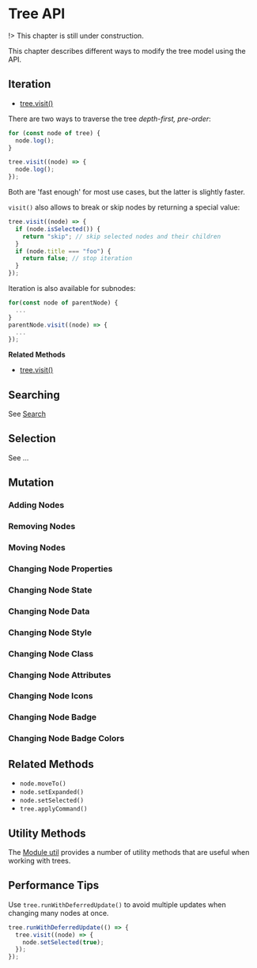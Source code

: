 # Tree API

!> This chapter is still under construction.

This chapter describes different ways to modify the tree model using
the API.

## Iteration

- [tree.visit()](https://mar10.github.io/wunderbaum/api/classes/wunderbaum.Wunderbaum.html#visit)

There are two ways to traverse the tree _depth-first, pre-order_:

```js
for (const node of tree) {
  node.log();
}
```

```js
tree.visit((node) => {
  node.log();
});
```

Both are 'fast enough' for most use cases, but the latter is slightly faster.

`visit()` also allows to break or skip nodes by returning a
special value:

```js
tree.visit((node) => {
  if (node.isSelected()) {
    return "skip"; // skip selected nodes and their children
  }
  if (node.title === "foo") {
    return false; // stop iteration
  }
});
```

Iteration is also available for subnodes:

```js
for(const node of parentNode) {
  ...
}
parentNode.visit((node) => {
  ...
});
```

**Related Methods**

- [tree.visit()](https://mar10.github.io/wunderbaum/api/classes/wunderbaum.Wunderbaum.html#visit)

## Searching

See [Search](/tutorial/tutorial_search.md)

## Selection

See ...

## Mutation

### Adding Nodes

### Removing Nodes

### Moving Nodes

### Changing Node Properties

### Changing Node State

### Changing Node Data

### Changing Node Style

### Changing Node Class

### Changing Node Attributes

### Changing Node Icons

### Changing Node Badge

### Changing Node Badge Colors

## Related Methods

- `node.moveTo()`
- `node.setExpanded()`
- `node.setSelected()`
- `tree.applyCommand()`

## Utility Methods

The [Module util](https://mar10.github.io/wunderbaum/api/modules/util.html)
provides a number of utility methods that are useful when working with trees.

## Performance Tips

Use `tree.runWithDeferredUpdate()` to avoid multiple updates when changing many
nodes at once.

```js
tree.runWithDeferredUpdate(() => {
  tree.visit((node) => {
    node.setSelected(true);
  });
});
```
